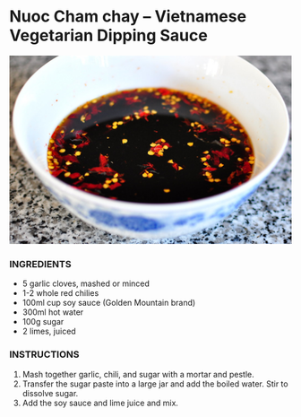 # Nuoc Cham chay – Vietnamese Vegetarian Dipping Sauce

![Image of falafel](./images/nuoc_cham_chay.jpg)

### INGREDIENTS
* 5 garlic cloves, mashed or minced
* 1-2 whole red chilies
* 100ml cup soy sauce (Golden Mountain brand)
* 300ml hot water
* 100g sugar
* 2 limes, juiced


### INSTRUCTIONS
1. Mash together garlic, chili, and sugar with a mortar and pestle.
2. Transfer the sugar paste into a large jar and add the boiled water. Stir to dissolve sugar.
3. Add the soy sauce and lime juice and mix.
